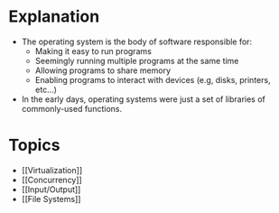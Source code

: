 # Explanation
- The operating system is the body of software responsible for:
	- Making it easy to run programs
	- Seemingly running multiple programs at the same time
	- Allowing programs to share memory
	- Enabling programs to interact with devices (e.g, disks, printers, etc...)
- In the early days, operating systems were just a set of libraries of commonly-used functions.

# Topics
- [[Virtualization]]
- [[Concurrency]]
- [[Input/Output]]
- [[File Systems]]